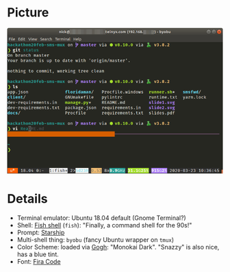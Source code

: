 # Picture

![Screenshot](screenshot.png)

# Details

* Terminal emulator: Ubuntu 18.04 default (Gnome Terminal?)
* Shell: [Fish shell](https://fishshell.com/) (`fish`): "Finally, a command shell for the 90s!"
* Prompt: [Starship](https://starship.rs/)
* Multi-shell thing: `byobu` (fancy Ubuntu wrapper on `tmux`)
* Color Scheme: loaded via [Gogh](https://github.com/Mayccoll/Gogh): "Monokai Dark". "Snazzy" is also nice, has a blue tint.
* Font: [Fira Code](https://github.com/tonsky/FiraCode)